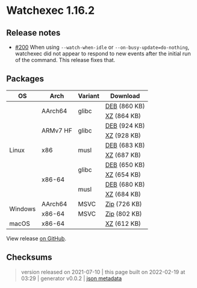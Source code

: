 # Watchexec 1.16.2

## Release notes

<ul>
<li><a class="issue-link js-issue-link" data-error-text="Failed to load title" data-id="933644596" data-permission-text="Title is private" data-url="https://github.com/watchexec/watchexec/issues/200" data-hovercard-type="issue" data-hovercard-url="/watchexec/watchexec/issues/200/hovercard" href="https://github.com/watchexec/watchexec/issues/200">#200</a> When using <code>--watch-when-idle</code> or <code>--on-busy-update=do-nothing</code>, watchexec did not appear to respond to new events after the initial run of the command. This release fixes that.</li>
</ul>

## Packages

<table class="downloads">
<thead>
<tr>
<th>OS</th>
<th>Arch</th>
<th>Variant</th>
<th>Download</th>

</tr>
</thead>
<tbody>
<tr>
						<td rowspan="10">Linux</td>
						
<td rowspan="2">AArch64</td>
            
						
<td rowspan="2">glibc</td>
            
<td><a class="download" href="https://github.com/watchexec/watchexec/releases/download/cli-v1.16.2/watchexec-1.16.2-aarch64-unknown-linux-gnu.deb">DEB</a> (860 KB)</td>
						
</tr>
					
<tr>
						
						
						
<td><a class="download" href="https://github.com/watchexec/watchexec/releases/download/cli-v1.16.2/watchexec-1.16.2-aarch64-unknown-linux-gnu.tar.xz">XZ</a> (864 KB)</td>
						
</tr>
					
<tr>
						
						
<td rowspan="2">ARMv7 HF</td>
            
						
<td rowspan="2">glibc</td>
            
<td><a class="download" href="https://github.com/watchexec/watchexec/releases/download/cli-v1.16.2/watchexec-1.16.2-armv7-unknown-linux-gnueabihf.deb">DEB</a> (924 KB)</td>
						
</tr>
					
<tr>
						
						
						
<td><a class="download" href="https://github.com/watchexec/watchexec/releases/download/cli-v1.16.2/watchexec-1.16.2-armv7-unknown-linux-gnueabihf.tar.xz">XZ</a> (928 KB)</td>
						
</tr>
					
<tr>
						
						
<td rowspan="2">x86</td>
            
						
<td rowspan="2">musl</td>
            
<td><a class="download" href="https://github.com/watchexec/watchexec/releases/download/cli-v1.16.2/watchexec-1.16.2-i686-unknown-linux-musl.deb">DEB</a> (683 KB)</td>
						
</tr>
					
<tr>
						
						
						
<td><a class="download" href="https://github.com/watchexec/watchexec/releases/download/cli-v1.16.2/watchexec-1.16.2-i686-unknown-linux-musl.tar.xz">XZ</a> (687 KB)</td>
						
</tr>
					
<tr>
						
						
<td rowspan="4">x86-64</td>
            
						
<td rowspan="2">glibc</td>
            
<td><a class="download" href="https://github.com/watchexec/watchexec/releases/download/cli-v1.16.2/watchexec-1.16.2-x86_64-unknown-linux-gnu.deb">DEB</a> (650 KB)</td>
						
</tr>
					
<tr>
						
						
						
<td><a class="download" href="https://github.com/watchexec/watchexec/releases/download/cli-v1.16.2/watchexec-1.16.2-x86_64-unknown-linux-gnu.tar.xz">XZ</a> (654 KB)</td>
						
</tr>
					
<tr>
						
						
						
<td rowspan="2">musl</td>
            
<td><a class="download" href="https://github.com/watchexec/watchexec/releases/download/cli-v1.16.2/watchexec-1.16.2-x86_64-unknown-linux-musl.deb">DEB</a> (680 KB)</td>
						
</tr>
					
<tr>
						
						
						
<td><a class="download" href="https://github.com/watchexec/watchexec/releases/download/cli-v1.16.2/watchexec-1.16.2-x86_64-unknown-linux-musl.tar.xz">XZ</a> (684 KB)</td>
						
</tr>
					
<tr>
						<td rowspan="2">Windows</td>
						
<td rowspan="1">AArch64</td>
            
						
<td rowspan="1">MSVC</td>
            
<td><a class="download" href="https://github.com/watchexec/watchexec/releases/download/cli-v1.16.2/watchexec-1.16.2-aarch64-pc-windows-msvc.zip">Zip</a> (726 KB)</td>
						
</tr>
					
<tr>
						
						
<td rowspan="1">x86-64</td>
            
						
<td rowspan="1">MSVC</td>
            
<td><a class="download" href="https://github.com/watchexec/watchexec/releases/download/cli-v1.16.2/watchexec-1.16.2-x86_64-pc-windows-msvc.zip">Zip</a> (802 KB)</td>
						
</tr>
					
<tr>
						<td rowspan="1">macOS</td>
						
<td rowspan="1">x86-64</td>
            
						
<td rowspan="1"></td>
            
<td><a class="download" href="https://github.com/watchexec/watchexec/releases/download/cli-v1.16.2/watchexec-1.16.2-x86_64-apple-darwin.tar.xz">XZ</a> (612 KB)</td>
						
</tr>
					</tbody>
</table>


View release [on GitHub](https://github.com/watchexec/watchexec/releases/cli-v1.16.2).

## Checksums





>	 version released on 2021-07-10
>	|
>	this page built on 2022-02-19 at 03:29
>	| generator v0.0.2
>	| [json metadata](meta.json)

